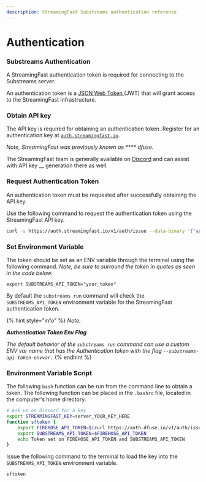 ```yaml
---
description: StreamingFast Substreams authentication reference
---
```


# Authentication

### Substreams Authentication

A StreamingFast authentication token is required for connecting to the Substreams server.

An authentication token is a [JSON Web Token ](https://jwt.io/)(JWT) that will grant access to the StreamingFast infrastructure.

### Obtain API key

The API key is required for obtaining an authentication token. Register for an authentication key at [`auth.streamingfast.io`](http://auth.streamingfast.io/).&#x20;

_Note, StreamingFast was previously known as **** dfuse._

The StreamingFast team is generally available on [Discord](https://discord.gg/jZwqxJAvRs) and can assist with API key __ generation there as well.

### Request Authentication Token

An authentication token must be requested after successfully obtaining the API key.

Use the following command to request the authentication token using the StreamingFast API key.

```bash
curl -s https://auth.streamingfast.io/v1/auth/issue --data-binary '{"api_key":"your-secret-key"}'
```

### Set Environment Variable

The token should be set as an ENV variable through the terminal using the following command. _Note, be sure to surround the token in quotes as seen in the code below._&#x20;

```
export SUBSTREAMS_API_TOKEN="your_token"
```

By default the `substreams run` command will check the `SUBSTREAMS_API_TOKEN` environment variable for the StreamingFast authentication token.

{% hint style="info" %}
_Note:_

_**Authentication Token Env Flag**_

_The default behavior of the `substreams run` command can use a custom ENV var name that has the Authentication token with the flag `--substreams-api-token-envvar.`_
{% endhint %}

### Environment Variable Script

The following `bash` function can be run from the command line to obtain a token. The following function can be placed in the `.bashrc` file, located in the computer's home directory.&#x20;

```bash
# Ask us on Discord for a key
export STREAMINGFAST_KEY=server_YOUR_KEY_HERE  
function sftoken {
    export FIREHOSE_API_TOKEN=$(curl https://auth.dfuse.io/v1/auth/issue -s --data-binary '{"api_key":"'$STREAMINGFAST_KEY'"}' | jq -r .token)
	export SUBSTREAMS_API_TOKEN=$FIREHOSE_API_TOKEN
    echo Token set on FIREHOSE_API_TOKEN and SUBSTREAMS_API_TOKEN
}
```

Issue the following command to the terminal to load the key into the `SUBSTREAMS_API_TOKEN` environment variable.

```bash
sftoken
```
